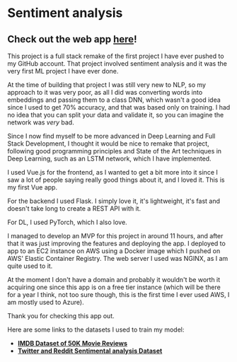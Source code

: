 # Sentiment analysis 
## Check out the web app [here](http://ec2-18-130-255-217.eu-west-2.compute.amazonaws.com/)!

This project is a full stack remake of the first project I have ever pushed to my GitHub account. That project involved sentiment analysis and it was the very first ML project I have ever done.

At the time of building that project I was still very new to NLP, so my approach to it was very poor, as all I did was converting words into embeddings and passing them to a class DNN, which wasn't a good idea since I used to get 70% accuracy, and that was based only on training. I had no idea that you can split your data and validate it, so you can imagine the network was *very* bad.

Since I now find myself to be more advanced in Deep Learning and Full Stack Development, I thought it would be nice to remake that project, following good programming principles and State of the Art techniques in Deep Learning, such as an LSTM network, which I have implemented.

I used Vue.js for the frontend, as I wanted to get a bit more into it since I saw a lot of people saying really good things about it, and I loved it. This is my first Vue app.

For the backend I used Flask. I simply love it, it's lightweight, it's fast and doesn't take long to create a REST API with it.

For DL, I used PyTorch, which I also love.

I managed to develop an MVP for this project in around 11 hours, and after that it was just improving the features and deploying the app. I deployed to app to an EC2 instance on AWS using a Docker image which I pushed on AWS' Elastic Container Registry. The web server I used was NGINX, as I am quite used to it.

At the moment I don't have a domain and probably it wouldn't be worth it acquiring one since this app is on a free tier instance (which will be there for a year I think, not too sure though, this is the first time I ever used AWS, I am mostly used to Azure).

Thank you for checking this app out.

Here are some links to the datasets I used to train my model:
- [**IMDB Dataset of 50K Movie Reviews**](https://www.kaggle.com/lakshmi25npathi/imdb-dataset-of-50k-movie-reviews)
- [**Twitter and Reddit Sentimental analysis Dataset**](https://www.kaggle.com/cosmos98/twitter-and-reddit-sentimental-analysis-dataset)